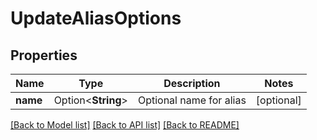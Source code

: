 # UpdateAliasOptions

## Properties

| Name     | Type               | Description             | Notes      |
| -------- | ------------------ | ----------------------- | ---------- |
| **name** | Option<**String**> | Optional name for alias | [optional] |

[[Back to Model list]](../README#documentation-for-models) [[Back to API list]](../README#documentation-for-api-endpoints) [[Back to README]](../README)
